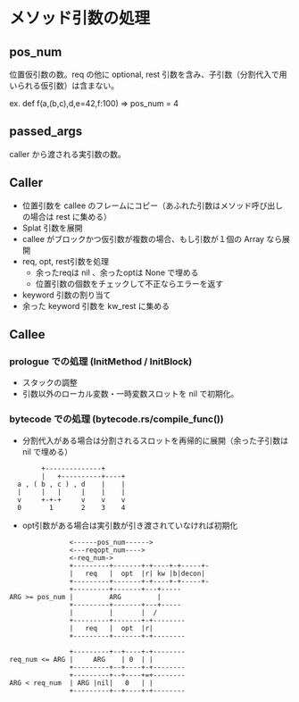 # メソッド引数の処理

## pos_num

位置仮引数の数。req の他に optional, rest 引数を含み、子引数（分割代入で用いられる仮引数）は含まない。

ex. def f(a,(b,c),d,e=42,f:100) => pos_num = 4

## passed_args

caller から渡される実引数の数。

## Caller

- 位置引数を callee のフレームにコピー（あふれた引数はメソッド呼び出しの場合は rest に集める）
- Splat 引数を展開
- callee がブロックかつ仮引数が複数の場合、もし引数が１個の Array なら展開
- req, opt, rest引数を処理
  - 余ったreqは nil 、余ったoptは None で埋める
  - 位置引数の個数をチェックして不正ならエラーを返す
- keyword 引数の割り当て
- 余った keyword 引数を kw_rest に集める

## Callee

### prologue での処理 (InitMethod / InitBlock)

- スタックの調整
- 引数以外のローカル変数・一時変数スロットを nil で初期化。

### bytecode での処理 (bytecode.rs/compile_func())

- 分割代入がある場合は分割されるスロットを再帰的に展開（余った子引数は nil で埋める）

```text
        +--------------+
        |   +----------+----+
  a , ( b , c ) , d    |    |
  |     |   |     |    |    |
  v     +-+-+     v    v    v
  0       1       2    3    4

```

- opt引数がある場合は実引数が引き渡されていなければ初期化

```text
               <------pos_num------>
               <---reqopt_num---->
               <-req_num->
               +---------+-------+-+----+-+-----+-
               |   req   |  opt  |r| kw |b|decon|
               +---------+-------+-+----+-+-----+-
               +---------+-------+---+-----
ARG >= pos_num |         ARG         |
               +---------+-------+---+-----
               |         |       |  /
               +---------+-------+-+--------
               |   req   |  opt  |r|  
               +---------+-------+-+--------

               +---------+--+----+-+--------
req_num <= ARG |     ARG    | 0  | |  
               +---------+--+----+-+--------
               +---------+--+----+=+--------
ARG < req_num  | ARG |nil|   0   | |  
               +---------+--+----+-+--------
```
